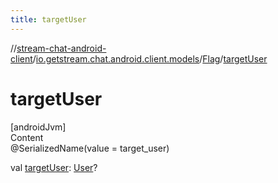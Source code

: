 ```yaml
---
title: targetUser
---
```

//[stream-chat-android-client](../../../index.md)/[io.getstream.chat.android.client.models](../index.md)/[Flag](index.md)/[targetUser](targetUser.md)



# targetUser  
[androidJvm]  
Content  
@SerializedName(value = target_user)  
  
val [targetUser](targetUser.md): [User](../User/index.md)?  



